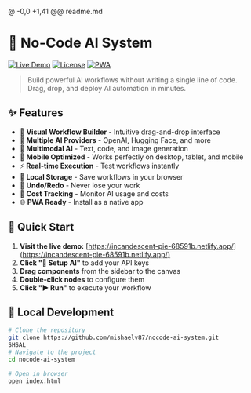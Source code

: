 @ -0,0 +1,41 @@
readme.md

# 🚀 No-Code AI System

[![Live Demo](https://img.shields.io/badge/Live%20Demo-Available-brightgreen)](https://incandescent-pie-68591b.netlify.app/)
[![License](https://img.shields.io/badge/License-MIT-blue.svg)](LICENSE)
[![PWA](https://img.shields.io/badge/PWA-Enabled-purple.svg)](manifest.json)

> Build powerful AI workflows without writing a single line of code. Drag, drop, and deploy AI automation in minutes.

## ✨ Features

- 🎨 **Visual Workflow Builder** - Intuitive drag-and-drop interface
- 🤖 **Multiple AI Providers** - OpenAI, Hugging Face, and more
- 🔮 **Multimodal AI** - Text, code, and image generation
- 📱 **Mobile Optimized** - Works perfectly on desktop, tablet, and mobile
- ⚡ **Real-time Execution** - Test workflows instantly
- 💾 **Local Storage** - Save workflows in your browser
- 🔄 **Undo/Redo** - Never lose your work
- 🎯 **Cost Tracking** - Monitor AI usage and costs
- 🌐 **PWA Ready** - Install as a native app

## 🚀 Quick Start

1. **Visit the live demo:** [https://incandescent-pie-68591b.netlify.app/](https://incandescent-pie-68591b.netlify.app/)
2. **Click "🔑 Setup AI"** to add your API keys
3. **Drag components** from the sidebar to the canvas
4. **Double-click nodes** to configure them
5. **Click "▶️ Run"** to execute your workflow

## 🔧 Local Development

```bash
# Clone the repository
git clone https://github.com/mishaelv87/nocode-ai-system.git
SHSAL
# Navigate to the project
cd nocode-ai-system

# Open in browser
open index.html
